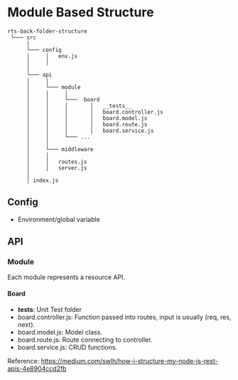 # Module Based Structure

```
rts-back-folder-structure
 └─── src
      │
      └─── config
      │     │   env.js
      │     │
      │
      └─── api
      │     │
      │     └─── module
      │     │     │
      │     │     └───  board
      │     │     │       │   __tests__
      │     │     │       │   board.controller.js
      │     │     │       │   board.model.js
      │     │     │       │   board.route.js
      │     │     │       │   board.service.js
      │     │     └─── ...
      │     │
      │     └─── middleware
      │     │
      │     │   routes.js
      │     │   server.js
      │
      │ index.js

```

## Config
* Environment/global variable

## API

### Module
Each module represents a resource API.

#### Board
* __tests__: Unit Test folder
* board.controller.js: Function passed into routes, input is usually (req, res, next).
* board.model.js: Model class.
* board.route.js: Route connecting to controller.
* board.service.js: CRUD functions.

Reference: https://medium.com/swlh/how-i-structure-my-node-js-rest-apis-4e8904ccd2fb
